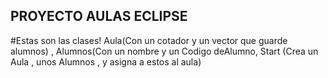 ## PROYECTO AULAS ECLIPSE
#Estas son las clases!
Aula(Con un cotador y un vector que guarde alumnos) ,
Alumnos(Con un nombre y un Codigo deAlumno,
Start (Crea un Aula , unos Alumnos , y asigna a estos al aula)
